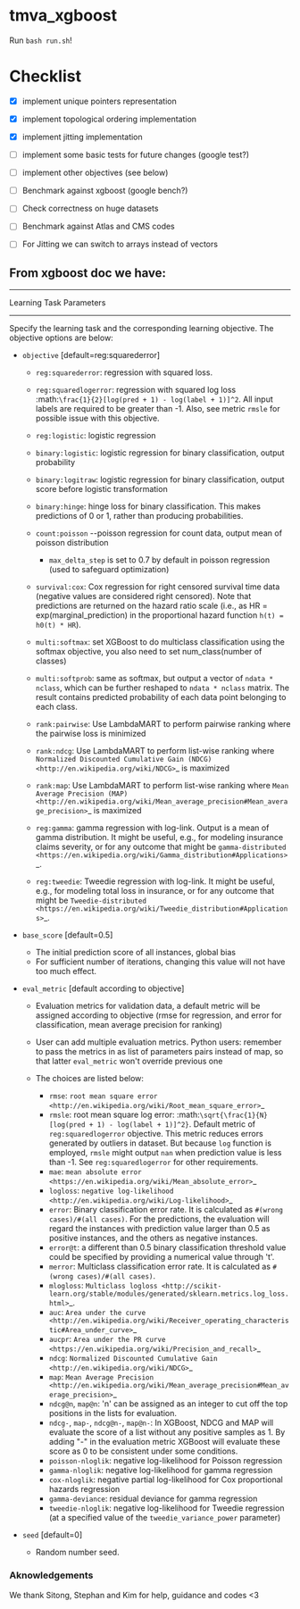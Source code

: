 # tmva_xgboost

Run `bash run.sh`!




# Checklist

- [x] implement unique pointers representation
- [x] implement topological ordering implementation
- [x] implement jitting implementation
- [ ] implement some basic tests for future changes (google test?)
- [ ] implement other objectives (see below)
- [ ] Benchmark against xgboost (google bench?)
- [ ] Check correctness on huge datasets
- [ ] Benchmark against Atlas and CMS codes
- [ ] For Jitting we can switch to arrays instead of vectors


## From xgboost doc we have:
************************
Learning Task Parameters
************************
Specify the learning task and the corresponding learning objective. The objective options are below:

* ``objective`` [default=reg:squarederror]

  - ``reg:squarederror``: regression with squared loss.
  - ``reg:squaredlogerror``: regression with squared log loss :math:`\frac{1}{2}[log(pred + 1) - log(label + 1)]^2`.  All input labels are required to be greater than -1.  Also, see metric ``rmsle`` for possible issue  with this objective.
  - ``reg:logistic``: logistic regression
  - ``binary:logistic``: logistic regression for binary classification, output probability
  - ``binary:logitraw``: logistic regression for binary classification, output score before logistic transformation
  - ``binary:hinge``: hinge loss for binary classification. This makes predictions of 0 or 1, rather than producing probabilities.
  - ``count:poisson`` --poisson regression for count data, output mean of poisson distribution

    - ``max_delta_step`` is set to 0.7 by default in poisson regression (used to safeguard optimization)

  - ``survival:cox``: Cox regression for right censored survival time data (negative values are considered right censored).
    Note that predictions are returned on the hazard ratio scale (i.e., as HR = exp(marginal_prediction) in the proportional hazard function ``h(t) = h0(t) * HR``).
  - ``multi:softmax``: set XGBoost to do multiclass classification using the softmax objective, you also need to set num_class(number of classes)
  - ``multi:softprob``: same as softmax, but output a vector of ``ndata * nclass``, which can be further reshaped to ``ndata * nclass`` matrix. The result contains predicted probability of each data point belonging to each class.
  - ``rank:pairwise``: Use LambdaMART to perform pairwise ranking where the pairwise loss is minimized
  - ``rank:ndcg``: Use LambdaMART to perform list-wise ranking where `Normalized Discounted Cumulative Gain (NDCG) <http://en.wikipedia.org/wiki/NDCG>`_ is maximized
  - ``rank:map``: Use LambdaMART to perform list-wise ranking where `Mean Average Precision (MAP) <http://en.wikipedia.org/wiki/Mean_average_precision#Mean_average_precision>`_ is maximized
  - ``reg:gamma``: gamma regression with log-link. Output is a mean of gamma distribution. It might be useful, e.g., for modeling insurance claims severity, or for any outcome that might be `gamma-distributed <https://en.wikipedia.org/wiki/Gamma_distribution#Applications>`_.
  - ``reg:tweedie``: Tweedie regression with log-link. It might be useful, e.g., for modeling total loss in insurance, or for any outcome that might be `Tweedie-distributed <https://en.wikipedia.org/wiki/Tweedie_distribution#Applications>`_.

* ``base_score`` [default=0.5]

  - The initial prediction score of all instances, global bias
  - For sufficient number of iterations, changing this value will not have too much effect.

* ``eval_metric`` [default according to objective]

  - Evaluation metrics for validation data, a default metric will be assigned according to objective (rmse for regression, and error for classification, mean average precision for ranking)
  - User can add multiple evaluation metrics. Python users: remember to pass the metrics in as list of parameters pairs instead of map, so that latter ``eval_metric`` won't override previous one
  - The choices are listed below:

    - ``rmse``: `root mean square error <http://en.wikipedia.org/wiki/Root_mean_square_error>`_
    - ``rmsle``: root mean square log error: :math:`\sqrt{\frac{1}{N}[log(pred + 1) - log(label + 1)]^2}`. Default metric of ``reg:squaredlogerror`` objective. This metric reduces errors generated by outliers in dataset.  But because ``log`` function is employed, ``rmsle`` might output ``nan`` when prediction value is less than -1.  See ``reg:squaredlogerror`` for other requirements.
    - ``mae``: `mean absolute error <https://en.wikipedia.org/wiki/Mean_absolute_error>`_
    - ``logloss``: `negative log-likelihood <http://en.wikipedia.org/wiki/Log-likelihood>`_
    - ``error``: Binary classification error rate. It is calculated as ``#(wrong cases)/#(all cases)``. For the predictions, the evaluation will regard the instances with prediction value larger than 0.5 as positive instances, and the others as negative instances.
    - ``error@t``: a different than 0.5 binary classification threshold value could be specified by providing a numerical value through 't'.
    - ``merror``: Multiclass classification error rate. It is calculated as ``#(wrong cases)/#(all cases)``.
    - ``mlogloss``: `Multiclass logloss <http://scikit-learn.org/stable/modules/generated/sklearn.metrics.log_loss.html>`_.
    - ``auc``: `Area under the curve <http://en.wikipedia.org/wiki/Receiver_operating_characteristic#Area_under_curve>`_
    - ``aucpr``: `Area under the PR curve <https://en.wikipedia.org/wiki/Precision_and_recall>`_
    - ``ndcg``: `Normalized Discounted Cumulative Gain <http://en.wikipedia.org/wiki/NDCG>`_
    - ``map``: `Mean Average Precision <http://en.wikipedia.org/wiki/Mean_average_precision#Mean_average_precision>`_
    - ``ndcg@n``, ``map@n``: 'n' can be assigned as an integer to cut off the top positions in the lists for evaluation.
    - ``ndcg-``, ``map-``, ``ndcg@n-``, ``map@n-``: In XGBoost, NDCG and MAP will evaluate the score of a list without any positive samples as 1. By adding "-" in the evaluation metric XGBoost will evaluate these score as 0 to be consistent under some conditions.
    - ``poisson-nloglik``: negative log-likelihood for Poisson regression
    - ``gamma-nloglik``: negative log-likelihood for gamma regression
    - ``cox-nloglik``: negative partial log-likelihood for Cox proportional hazards regression
    - ``gamma-deviance``: residual deviance for gamma regression
    - ``tweedie-nloglik``: negative log-likelihood for Tweedie regression (at a specified value of the ``tweedie_variance_power`` parameter)

* ``seed`` [default=0]

  - Random number seed.

### Aknowledgements
We thank Sitong, Stephan and Kim for help, guidance and codes <3
